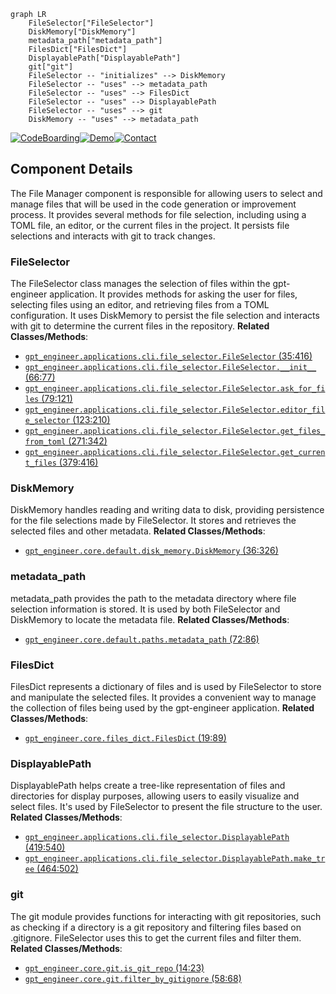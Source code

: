 ```mermaid
graph LR
    FileSelector["FileSelector"]
    DiskMemory["DiskMemory"]
    metadata_path["metadata_path"]
    FilesDict["FilesDict"]
    DisplayablePath["DisplayablePath"]
    git["git"]
    FileSelector -- "initializes" --> DiskMemory
    FileSelector -- "uses" --> metadata_path
    FileSelector -- "uses" --> FilesDict
    FileSelector -- "uses" --> DisplayablePath
    FileSelector -- "uses" --> git
    DiskMemory -- "uses" --> metadata_path
```
[![CodeBoarding](https://img.shields.io/badge/Generated%20by-CodeBoarding-9cf?style=flat-square)](https://github.com/CodeBoarding/GeneratedOnBoardings)[![Demo](https://img.shields.io/badge/Try%20our-Demo-blue?style=flat-square)](https://www.codeboarding.org/demo)[![Contact](https://img.shields.io/badge/Contact%20us%20-%20codeboarding@gmail.com-lightgrey?style=flat-square)](mailto:codeboarding@gmail.com)

## Component Details

The File Manager component is responsible for allowing users to select and manage files that will be used in the code generation or improvement process. It provides several methods for file selection, including using a TOML file, an editor, or the current files in the project. It persists file selections and interacts with git to track changes.

### FileSelector
The FileSelector class manages the selection of files within the gpt-engineer application. It provides methods for asking the user for files, selecting files using an editor, and retrieving files from a TOML configuration. It uses DiskMemory to persist the file selection and interacts with git to determine the current files in the repository.
**Related Classes/Methods**:

- <a href="https://github.com/AntonOsika/gpt-engineer/blob/master/gpt_engineer/applications/cli/file_selector.py#L35-L416" target="_blank" rel="noopener noreferrer">`gpt_engineer.applications.cli.file_selector.FileSelector` (35:416)</a>
- <a href="https://github.com/AntonOsika/gpt-engineer/blob/master/gpt_engineer/applications/cli/file_selector.py#L66-L77" target="_blank" rel="noopener noreferrer">`gpt_engineer.applications.cli.file_selector.FileSelector.__init__` (66:77)</a>
- <a href="https://github.com/AntonOsika/gpt-engineer/blob/master/gpt_engineer/applications/cli/file_selector.py#L79-L121" target="_blank" rel="noopener noreferrer">`gpt_engineer.applications.cli.file_selector.FileSelector.ask_for_files` (79:121)</a>
- <a href="https://github.com/AntonOsika/gpt-engineer/blob/master/gpt_engineer/applications/cli/file_selector.py#L123-L210" target="_blank" rel="noopener noreferrer">`gpt_engineer.applications.cli.file_selector.FileSelector.editor_file_selector` (123:210)</a>
- <a href="https://github.com/AntonOsika/gpt-engineer/blob/master/gpt_engineer/applications/cli/file_selector.py#L271-L342" target="_blank" rel="noopener noreferrer">`gpt_engineer.applications.cli.file_selector.FileSelector.get_files_from_toml` (271:342)</a>
- <a href="https://github.com/AntonOsika/gpt-engineer/blob/master/gpt_engineer/applications/cli/file_selector.py#L379-L416" target="_blank" rel="noopener noreferrer">`gpt_engineer.applications.cli.file_selector.FileSelector.get_current_files` (379:416)</a>


### DiskMemory
DiskMemory handles reading and writing data to disk, providing persistence for the file selections made by FileSelector. It stores and retrieves the selected files and other metadata.
**Related Classes/Methods**:

- <a href="https://github.com/AntonOsika/gpt-engineer/blob/master/gpt_engineer/core/default/disk_memory.py#L36-L326" target="_blank" rel="noopener noreferrer">`gpt_engineer.core.default.disk_memory.DiskMemory` (36:326)</a>


### metadata_path
metadata_path provides the path to the metadata directory where file selection information is stored. It is used by both FileSelector and DiskMemory to locate the metadata file.
**Related Classes/Methods**:

- <a href="https://github.com/AntonOsika/gpt-engineer/blob/master/gpt_engineer/core/default/paths.py#L72-L86" target="_blank" rel="noopener noreferrer">`gpt_engineer.core.default.paths.metadata_path` (72:86)</a>


### FilesDict
FilesDict represents a dictionary of files and is used by FileSelector to store and manipulate the selected files. It provides a convenient way to manage the collection of files being used by the gpt-engineer application.
**Related Classes/Methods**:

- <a href="https://github.com/AntonOsika/gpt-engineer/blob/master/gpt_engineer/core/files_dict.py#L19-L89" target="_blank" rel="noopener noreferrer">`gpt_engineer.core.files_dict.FilesDict` (19:89)</a>


### DisplayablePath
DisplayablePath helps create a tree-like representation of files and directories for display purposes, allowing users to easily visualize and select files. It's used by FileSelector to present the file structure to the user.
**Related Classes/Methods**:

- <a href="https://github.com/AntonOsika/gpt-engineer/blob/master/gpt_engineer/applications/cli/file_selector.py#L419-L540" target="_blank" rel="noopener noreferrer">`gpt_engineer.applications.cli.file_selector.DisplayablePath` (419:540)</a>
- <a href="https://github.com/AntonOsika/gpt-engineer/blob/master/gpt_engineer/applications/cli/file_selector.py#L464-L502" target="_blank" rel="noopener noreferrer">`gpt_engineer.applications.cli.file_selector.DisplayablePath.make_tree` (464:502)</a>


### git
The git module provides functions for interacting with git repositories, such as checking if a directory is a git repository and filtering files based on .gitignore. FileSelector uses this to get the current files and filter them.
**Related Classes/Methods**:

- <a href="https://github.com/AntonOsika/gpt-engineer/blob/master/gpt_engineer/core/git.py#L14-L23" target="_blank" rel="noopener noreferrer">`gpt_engineer.core.git.is_git_repo` (14:23)</a>
- <a href="https://github.com/AntonOsika/gpt-engineer/blob/master/gpt_engineer/core/git.py#L58-L68" target="_blank" rel="noopener noreferrer">`gpt_engineer.core.git.filter_by_gitignore` (58:68)</a>